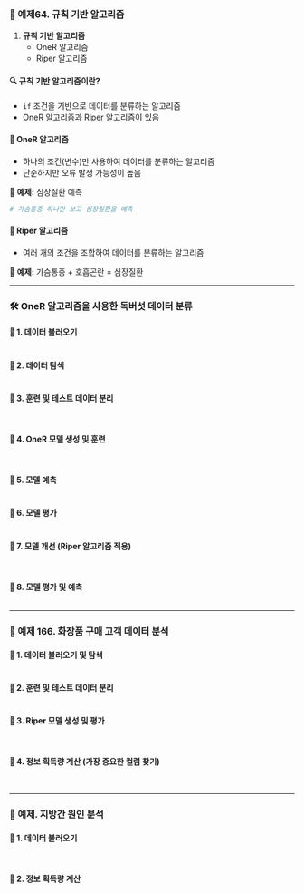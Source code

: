 

### 🎯 예제64. 규칙 기반 알고리즘  

1. **규칙 기반 알고리즘**
   - OneR 알고리즘
   - Riper 알고리즘

#### 🔍 규칙 기반 알고리즘이란?
- `if` 조건을 기반으로 데이터를 분류하는 알고리즘
- OneR 알고리즘과 Riper 알고리즘이 있음

#### 📌 OneR 알고리즘
- 하나의 조건(변수)만 사용하여 데이터를 분류하는 알고리즘
- 단순하지만 오류 발생 가능성이 높음

📌 **예제:** 심장질환 예측
```r
# 가슴통증 하나만 보고 심장질환을 예측
```

#### 📌 Riper 알고리즘
- 여러 개의 조건을 조합하여 데이터를 분류하는 알고리즘

📌 **예제:** 가슴통증 + 호흡곤란 = 심장질환

---

### 🛠 OneR 알고리즘을 사용한 독버섯 데이터 분류

#### 🔹 1. 데이터 불러오기
```r

```

#### 🔹 2. 데이터 탐색
```r

```

#### 🔹 3. 훈련 및 테스트 데이터 분리
```r



```

#### 🔹 4. OneR 모델 생성 및 훈련
```r



```

#### 🔹 5. 모델 예측
```r


```

#### 🔹 6. 모델 평가
```r


```

#### 🔹 7. 모델 개선 (Riper 알고리즘 적용)
```r



```

#### 🔹 8. 모델 평가 및 예측
```r


```

---

### 🎯 예제 166. 화장품 구매 고객 데이터 분석

#### 🔹 1. 데이터 불러오기 및 탐색
```r


```

#### 🔹 2. 훈련 및 테스트 데이터 분리
```r


```

#### 🔹 3. Riper 모델 생성 및 평가
```r



```

#### 🔹 4. 정보 획득량 계산 (가장 중요한 컬럼 찾기)
```r



```

---

### 🎯 예제. 지방간 원인 분석

#### 🔹 1. 데이터 불러오기
```r



```

#### 🔹 2. 정보 획득량 계산
```r



```


